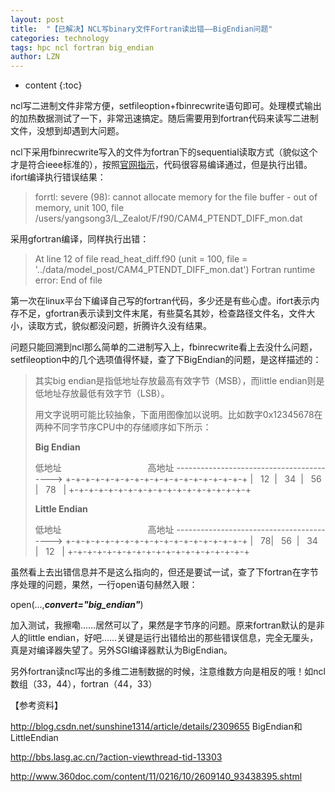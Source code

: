 ```yaml
---
layout: post
title:  "【已解决】NCL写binary文件Fortran读出错——BigEndian问题" 
categories: technology
tags: hpc ncl fortran big_endian
author: LZN
---
```


* content
{:toc}

ncl写二进制文件非常方便，setfileoption+fbinrecwrite语句即可。处理模式输出的加热数据测试了一下，非常迅速搞定。随后需要用到fortran代码来读写二进制文件，没想到却遇到大问题。

ncl下采用fbinrecwrite写入的文件为fortran下的sequential读取方式（貌似这个才是符合ieee标准的），按照<a href="http://www.ncl.ucar.edu/Document/Functions/Built-in/fbinrecwrite.shtml">官网指示</a>，代码很容易编译通过，但是执行出错。ifort编译执行错误结果：
<blockquote>forrtl: severe (98): cannot allocate memory for the file buffer - out of memory, unit 100, file /users/yangsong3/L_Zealot/F/f90/CAM4_PTENDT_DIFF_mon.dat</blockquote>
采用gfortran编译，同样执行出错：
<blockquote>At line 12 of file read_heat_diff.f90 (unit = 100, file = '../data/model_post/CAM4_PTENDT_DIFF_mon.dat')
Fortran runtime error: End of file</blockquote>
第一次在linux平台下编译自己写的fortran代码，多少还是有些心虚。ifort表示内存不足，gfortran表示读到文件末尾，有些莫名其妙，检查路径文件名，文件大小，读取方式，貌似都没问题，折腾许久没有结果。

问题只能回溯到ncl那么简单的二进制写入上，fbinrecwrite看上去没什么问题，setfileoption中的几个选项值得怀疑，查了下BigEndian的问题，是这样描述的：
<blockquote>其实big endian是指低地址存放最高有效字节（MSB），而little endian则是低地址存放最低有效字节（LSB）。

用文字说明可能比较抽象，下面用图像加以说明。比如数字0x12345678在两种不同字节序CPU中的存储顺序如下所示：

<strong>Big Endian</strong>

低地址                                   高地址
-----------------------------------------&gt;
+-+-+-+-+-+-+-+-+-+-+-+-+-+-+-+-+-+-+
|   12  |   34  |   56  |   78   |
+-+-+-+-+-+-+-+-+-+-+-+-+-+-+-+-+-+-+

<strong>Little Endian</strong>

低地址                                   高地址
-----------------------------------------&gt;
+-+-+-+-+-+-+-+-+-+-+-+-+-+-+-+-+-+-+
|   78|   56  |   34  |   12   |
+-+-+-+-+-+-+-+-+-+-+-+-+-+-+-+-+-+-+</blockquote>
虽然看上去出错信息并不是这么指向的，但还是要试一试，查了下fortran在字节序处理的问题，果然，一行open语句赫然入眼：

open(...,<strong><em>convert="big_endian"</em></strong>)

加入测试，我擦嘞……居然可以了，果然是字节序的问题。原来fortran默认的是非人的little endian，好吧……关键是运行出错给出的那些错误信息，完全无厘头，真是对编译器失望了。另外SGI编译器默认为BigEndian。

另外fortran读ncl写出的多维二进制数据的时候，注意维数方向是相反的哦！如ncl数组（33，44），fortran（44，33）

【参考资料】

http://blog.csdn.net/sunshine1314/article/details/2309655 BigEndian和LittleEndian

http://bbs.lasg.ac.cn/?action-viewthread-tid-13303

http://www.360doc.com/content/11/0216/10/2609140_93438395.shtml

&nbsp;
